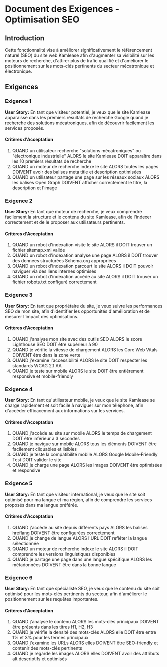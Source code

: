 # Document des Exigences - Optimisation SEO

## Introduction

Cette fonctionnalité vise à améliorer significativement le référencement naturel (SEO) du site web Kamlease afin d'augmenter sa visibilité sur les moteurs de recherche, d'attirer plus de trafic qualifié et d'améliorer le positionnement sur les mots-clés pertinents du secteur mécatronique et électronique.

## Exigences

### Exigence 1

**User Story:** En tant que visiteur potentiel, je veux que le site Kamlease apparaisse dans les premiers résultats de recherche Google quand je recherche des solutions mécatroniques, afin de découvrir facilement les services proposés.

#### Critères d'Acceptation

1. QUAND un utilisateur recherche "solutions mécatroniques" ou "électronique industrielle" ALORS le site Kamlease DOIT apparaître dans les 10 premiers résultats de recherche
2. QUAND un moteur de recherche indexe le site ALORS toutes les pages DOIVENT avoir des balises meta title et description optimisées
3. QUAND un utilisateur partage une page sur les réseaux sociaux ALORS les balises Open Graph DOIVENT afficher correctement le titre, la description et l'image

### Exigence 2

**User Story:** En tant que moteur de recherche, je veux comprendre facilement la structure et le contenu du site Kamlease, afin de l'indexer correctement et de le proposer aux utilisateurs pertinents.

#### Critères d'Acceptation

1. QUAND un robot d'indexation visite le site ALORS il DOIT trouver un fichier sitemap.xml valide
2. QUAND un robot d'indexation analyse une page ALORS il DOIT trouver des données structurées Schema.org appropriées
3. QUAND un robot d'indexation parcourt le site ALORS il DOIT pouvoir naviguer via des liens internes optimisés
4. QUAND un robot d'indexation accède au site ALORS il DOIT trouver un fichier robots.txt configuré correctement

### Exigence 3

**User Story:** En tant que propriétaire du site, je veux suivre les performances SEO de mon site, afin d'identifier les opportunités d'amélioration et de mesurer l'impact des optimisations.

#### Critères d'Acceptation

1. QUAND j'analyse mon site avec des outils SEO ALORS le score Lighthouse SEO DOIT être supérieur à 90
2. QUAND je vérifie la vitesse de chargement ALORS les Core Web Vitals DOIVENT être dans la zone verte
3. QUAND j'examine l'accessibilité ALORS le site DOIT respecter les standards WCAG 2.1 AA
4. QUAND je teste sur mobile ALORS le site DOIT être entièrement responsive et mobile-friendly

### Exigence 4

**User Story:** En tant qu'utilisateur mobile, je veux que le site Kamlease se charge rapidement et soit facile à naviguer sur mon téléphone, afin d'accéder efficacement aux informations sur les services.

#### Critères d'Acceptation

1. QUAND j'accède au site sur mobile ALORS le temps de chargement DOIT être inférieur à 3 secondes
2. QUAND je navigue sur mobile ALORS tous les éléments DOIVENT être facilement cliquables et lisibles
3. QUAND je teste la compatibilité mobile ALORS Google Mobile-Friendly Test DOIT valider le site
4. QUAND je charge une page ALORS les images DOIVENT être optimisées et responsive

### Exigence 5

**User Story:** En tant que visiteur international, je veux que le site soit optimisé pour ma langue et ma région, afin de comprendre les services proposés dans ma langue préférée.

#### Critères d'Acceptation

1. QUAND j'accède au site depuis différents pays ALORS les balises hreflang DOIVENT être configurées correctement
2. QUAND je change de langue ALORS l'URL DOIT refléter la langue sélectionnée
3. QUAND un moteur de recherche indexe le site ALORS il DOIT comprendre les versions linguistiques disponibles
4. QUAND je partage une page dans une langue spécifique ALORS les métadonnées DOIVENT être dans la bonne langue

### Exigence 6

**User Story:** En tant que spécialiste SEO, je veux que le contenu du site soit optimisé pour les mots-clés pertinents du secteur, afin d'améliorer le positionnement sur les requêtes importantes.

#### Critères d'Acceptation

1. QUAND j'analyse le contenu ALORS les mots-clés principaux DOIVENT être présents dans les titres H1, H2, H3
2. QUAND je vérifie la densité des mots-clés ALORS elle DOIT être entre 1% et 3% pour les termes principaux
3. QUAND j'examine les URLs ALORS elles DOIVENT être SEO-friendly et contenir des mots-clés pertinents
4. QUAND je regarde les images ALORS elles DOIVENT avoir des attributs alt descriptifs et optimisés